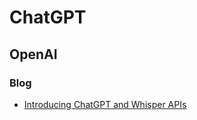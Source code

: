 # ChatGPT
## OpenAI
### Blog
* [Introducing ChatGPT and Whisper APIs](https://openai.com/blog/introducing-chatgpt-and-whisper-apis)
